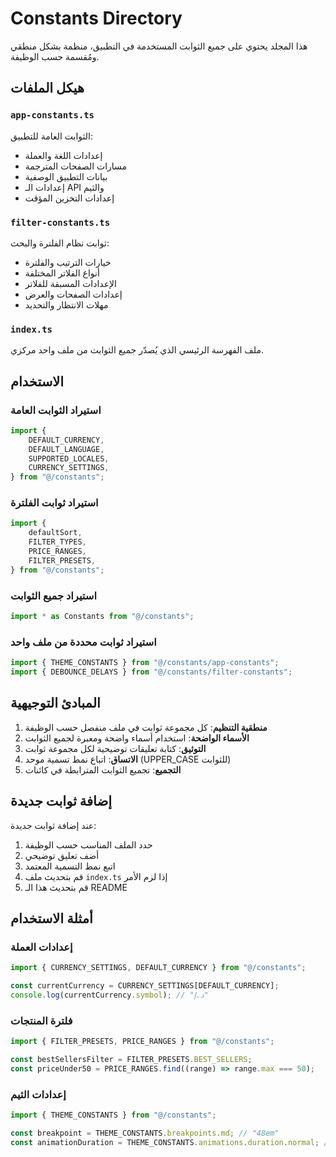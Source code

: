 # Constants Directory

هذا المجلد يحتوي على جميع الثوابت المستخدمة في التطبيق، منظمة بشكل منطقي ومُقسمة حسب الوظيفة.

## هيكل الملفات

### `app-constants.ts`

الثوابت العامة للتطبيق:

- إعدادات اللغة والعملة
- مسارات الصفحات المترجمة
- بيانات التطبيق الوصفية
- إعدادات الـ API والثيم
- إعدادات التخزين المؤقت

### `filter-constants.ts`

ثوابت نظام الفلترة والبحث:

- خيارات الترتيب والفلترة
- أنواع الفلاتر المختلفة
- الإعدادات المسبقة للفلاتر
- إعدادات الصفحات والعرض
- مهلات الانتظار والتحديد

### `index.ts`

ملف الفهرسة الرئيسي الذي يُصدّر جميع الثوابت من ملف واحد مركزي.

## الاستخدام

### استيراد الثوابت العامة

```typescript
import {
	DEFAULT_CURRENCY,
	DEFAULT_LANGUAGE,
	SUPPORTED_LOCALES,
	CURRENCY_SETTINGS,
} from "@/constants";
```

### استيراد ثوابت الفلترة

```typescript
import {
	defaultSort,
	FILTER_TYPES,
	PRICE_RANGES,
	FILTER_PRESETS,
} from "@/constants";
```

### استيراد جميع الثوابت

```typescript
import * as Constants from "@/constants";
```

### استيراد ثوابت محددة من ملف واحد

```typescript
import { THEME_CONSTANTS } from "@/constants/app-constants";
import { DEBOUNCE_DELAYS } from "@/constants/filter-constants";
```

## المبادئ التوجيهية

1. **منطقية التنظيم**: كل مجموعة ثوابت في ملف منفصل حسب الوظيفة
2. **الأسماء الواضحة**: استخدام أسماء واضحة ومعبرة لجميع الثوابت
3. **التوثيق**: كتابة تعليقات توضيحية لكل مجموعة ثوابت
4. **الاتساق**: اتباع نمط تسمية موحد (UPPER_CASE للثوابت)
5. **التجميع**: تجميع الثوابت المترابطة في كائنات

## إضافة ثوابت جديدة

عند إضافة ثوابت جديدة:

1. حدد الملف المناسب حسب الوظيفة
2. أضف تعليق توضيحي
3. اتبع نمط التسمية المعتمد
4. قم بتحديث ملف `index.ts` إذا لزم الأمر
5. قم بتحديث هذا الـ README

## أمثلة الاستخدام

### إعدادات العملة

```typescript
import { CURRENCY_SETTINGS, DEFAULT_CURRENCY } from "@/constants";

const currentCurrency = CURRENCY_SETTINGS[DEFAULT_CURRENCY];
console.log(currentCurrency.symbol); // "د.إ"
```

### فلترة المنتجات

```typescript
import { FILTER_PRESETS, PRICE_RANGES } from "@/constants";

const bestSellersFilter = FILTER_PRESETS.BEST_SELLERS;
const priceUnder50 = PRICE_RANGES.find((range) => range.max === 50);
```

### إعدادات الثيم

```typescript
import { THEME_CONSTANTS } from "@/constants";

const breakpoint = THEME_CONSTANTS.breakpoints.md; // "48em"
const animationDuration = THEME_CONSTANTS.animations.duration.normal; // 300
```
